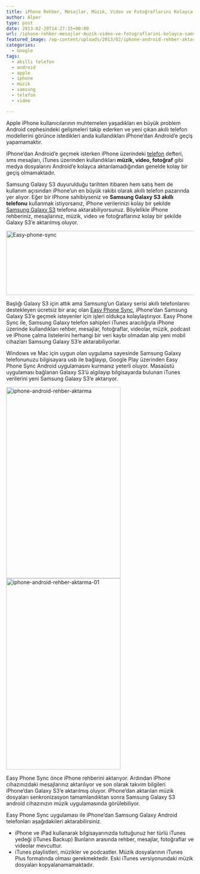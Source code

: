```yaml
---
title: iPhone Rehber, Mesajlar, Müzik, Video ve Fotoğraflarını Kolayca Samsung Galaxy S3’e Aktarmak
author: Alper
type: post
date: 2013-02-20T14:27:15+00:00
url: /iphone-rehber-mesajlar-muzik-video-ve-fotograflarini-kolayca-samsung-galaxy-s3e-aktarmak/
featured_image: /wp-content/uploads/2013/02/iphone-android-rehber-aktarma-01-100x100.jpg
categories:
  - Google
tags:
  - akıllı telefon
  - android
  - apple
  - iphone
  - müzik
  - samsung
  - telefon
  - video

---
```

Apple iPhone kullanıcılarının muhtemelen yaşadıkları en büyük problem Android cephesindeki gelişmeleri takip ederken ve yeni çıkan akıllı telefon modellerini görünce istedikleri anda kullandıkları iPhone&#8217;dan Android&#8217;e geçiş yapamamaktır.

iPhone&#8217;dan Android&#8217;e geçmek isterken iPhone üzerindeki [telefon][1] defteri, sms mesajları, iTunes üzerinden kullandıkları **müzik, video, fotoğraf** gibi medya dosyalarını Android&#8217;e kolayca aktarılamadığından genelde kolay bir geçiş olmamaktadır.

Samsung Galaxy S3 duyurulduğu tarihten itibaren hem satış hem de kullanım açısından iPhone&#8217;un en büyük rakibi olarak akıllı telefon pazarında yer alıyor. Eğer bir iPhone sahibiyseniz ve **Samsung Galaxy S3 akıllı telefonu** kullanmak istiyorsanız, iPhone verilerinizi kolay bir şekilde [Samsung Galaxy S3][2] telefona aktarabiliyorsunuz. Böylelikle iPhone rehberiniz, mesajlarınız, müzik, video ve fotoğraflarınız kolay bir şekilde Galaxy S3&#8217;e aktarılmış oluyor.

<img class="aligncenter size-full wp-image-12150" alt="Easy-phone-sync" src="https://www.murekkep.org/wp-content/uploads/2013/02/Easy-phone-sync.png" width="512" height="172" srcset="https://www.murekkep.org/wp-content/uploads/2013/02/Easy-phone-sync.png 512w, https://www.murekkep.org/wp-content/uploads/2013/02/Easy-phone-sync-400x134.png 400w, https://www.murekkep.org/wp-content/uploads/2013/02/Easy-phone-sync-50x16.png 50w, https://www.murekkep.org/wp-content/uploads/2013/02/Easy-phone-sync-125x41.png 125w, https://www.murekkep.org/wp-content/uploads/2013/02/Easy-phone-sync-300x100.png 300w" sizes="(max-width: 512px) 100vw, 512px" /> 

Başlığı Galaxy S3 için attık ama Samsung&#8217;un Galaxy serisi akıllı telefonlarını destekleyen ücretsiz bir araç olan <a href="http://www.easyphonesync.com/" target="_blank">Easy Phone Sync</a>, iPhone&#8217;dan Samsung Galaxy S3&#8217;e geçmek isteyenler için işleri oldukça kolaylaştırıyor. Easy Phone Sync ile, Samsung Galaxy telefon sahipleri iTunes aracılığıyla iPhone üzerinde kullandıkları rehber, mesajlar, fotoğraflar, videolar, müzik, podcast ve iPhone çalma listelerini herhangi bir veri kaybı olmadan alıp yeni mobil cihazları Samsung Galaxy S3&#8217;e aktarabiliyorlar.

Windows ve Mac için uygun olan uygulama sayesinde Samsung Galaxy telefonunuzu bilgisayara usb ile bağlayıp, Google Play üzerinden Easy Phone Sync Android uygulamasını kurmanız yeterli oluyor. Masaüstü uygulaması bağlanan Galaxy S3&#8217;ü algılayıp bilgisayarda bulunan iTunes verilerini yeni Samsung Galaxy S3&#8217;e aktarıyor.

<img class="alignnone size-full wp-image-12146" alt="iphone-android-rehber-aktarma" src="https://www.murekkep.org/wp-content/uploads/2013/02/iphone-android-rehber-aktarma.jpg" width="307" height="512" srcset="https://www.murekkep.org/wp-content/uploads/2013/02/iphone-android-rehber-aktarma.jpg 307w, https://www.murekkep.org/wp-content/uploads/2013/02/iphone-android-rehber-aktarma-239x400.jpg 239w, https://www.murekkep.org/wp-content/uploads/2013/02/iphone-android-rehber-aktarma-182x305.jpg 182w" sizes="(max-width: 307px) 100vw, 307px" /><img class="alignnone size-full wp-image-12147" alt="iphone-android-rehber-aktarma-01" src="https://www.murekkep.org/wp-content/uploads/2013/02/iphone-android-rehber-aktarma-01.jpg" width="307" height="512" srcset="https://www.murekkep.org/wp-content/uploads/2013/02/iphone-android-rehber-aktarma-01.jpg 307w, https://www.murekkep.org/wp-content/uploads/2013/02/iphone-android-rehber-aktarma-01-239x400.jpg 239w, https://www.murekkep.org/wp-content/uploads/2013/02/iphone-android-rehber-aktarma-01-182x305.jpg 182w" sizes="(max-width: 307px) 100vw, 307px" /> 

Easy Phone Sync önce iPhone rehberini aktarıyor. Ardından iPhone cihazınızdaki mesajlarınız aktarılıyor ve son olarak takvim bilgileri iPhone&#8217;dan Galaxy S3&#8217;e aktarılmış oluyor. iPhone&#8217;dan aktarılan müzik dosyaları senkronizasyon tamamlandıktan sonra Samsung Galaxy S3 android cihazınızın müzik uygulamasında görülebiliyor.

Easy Phone Sync uygulaması ile iPhone&#8217;dan Samsung Galaxy Android telefonları aşağıdakileri aktarabilirsiniz.

  * iPhone ve iPad kullanarak bilgisayarınızda tuttuğunuz her türlü iTunes yedeği (iTunes Backup) Bunların arasında rehber, mesajlar, fotoğraflar ve videolar mevcuttur.
  * iTunes playlistleri, müzikler ve podcastler. Müzik dosyalarının iTunes Plus formatında olması gerekmektedir. Eski iTunes versiyonundaki müzik dosyaları kopyalanamamaktadır.

 [1]: https://www.murekkep.org/telefon "telefon"
 [2]: https://www.murekkep.org/samsung-galaxy-s-iii-tanitildi-samsung-galaxy-s3-ozellikleri-ve-fiyati-8464 "samsung galaxy s3"